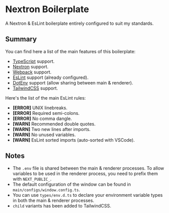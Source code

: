 # Nextron Boilerplate
A Nextron & EsLint boilerplate entirely configured to suit my standards.

Summary
-------
You can find here a list of the main features of this boilerplate:
- [TypeScript](https://www.typescriptlang.org/) support.
- [Nextron](https://github.com/saltyshiomix/nextron) support.
- [Webpack](https://webpack.js.org/) support.
- [EsLint](https://eslint.org/) support (already configured).
- [DotEnv](https://github.com/motdotla/dotenv) support (allow sharing between main & renderer).
- [TailwindCSS](https://tailwindcss.com/) support.

Here's the list of the main EsLint rules:
- **[ERROR]** UNIX linebreaks.
- **[ERROR]** Required semi-colons.
- **[ERROR]** No comma dangle.
- **[WARN]** Recommended double quotes.
- **[WARN]** Two new lines after imports.
- **[WARN]** No unused variables.
- **[WARN]** EsLint sorted imports (auto-sorted with VSCode).

Notes
-----
- The `.env` file is shared between the main & renderer processes. To allow variables to be used in the renderer
process, you need to prefix them with `NEXT_PUBLIC_`.
- The default configuration of the window can be found in `main/configs/window.config.ts`.
- You can use `types/env.d.ts` to declare your environment variable types in both the main & renderer processes.
- `child` variants has been added to TailwindCSS.